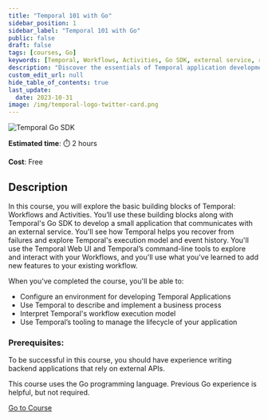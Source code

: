 ```yaml
---
title: "Temporal 101 with Go"
sidebar_position: 1
sidebar_label: "Temporal 101 with Go"
public: false
draft: false
tags: [courses, Go]
keywords: [Temporal, Workflows, Activities, Go SDK, external service, recovery, execution model, event history, Temporal Web UI, command-line tools, business process, application lifecycle]
description: "Discover the essentials of Temporal application development in this course, focusing on Workflows, Activities, and the Go SDK. You'll develop a small app, recover from failures, and use Temporal's execution model and tools to manage your application lifecycle effectively."
custom_edit_url: null
hide_table_of_contents: true
last_update:
  date: 2023-10-31
image: /img/temporal-logo-twitter-card.png
---
```


<!-- Generated Nov 07 2023 -->
<!-- DO NOT edit this file directly. -->

![Temporal Go SDK](/img/sdk_banners/banner_go.png)

**Estimated time**: ⏱️ 2 hours

**Cost**: Free

## Description

In this course, you will explore the basic building blocks of Temporal: Workflows and Activities. You’ll use these building blocks along with Temporal's Go SDK to develop a small application that communicates with an external service. You'll see how Temporal helps you recover from failures and explore Temporal's execution model and event history. You'll use the Temporal Web UI and Temporal’s command-line tools to explore and interact with your Workflows, and you'll use what you've learned to add new features to your existing workflow.

When you've completed the course, you'll be able to:

- Configure an environment for developing Temporal Applications
- Use Temporal to describe and implement a business process
- Interpret Temporal's workflow execution model
- Use Temporal’s tooling to manage the lifecycle of your application

### Prerequisites:

To be successful in this course, you should have experience writing backend applications that rely on external APIs.

This course uses the Go programming language. Previous Go experience is helpful, but not required.

 <a className="button button--primary" href="https://temporal.talentlms.com/catalog/info/id:126">Go to Course</a> 